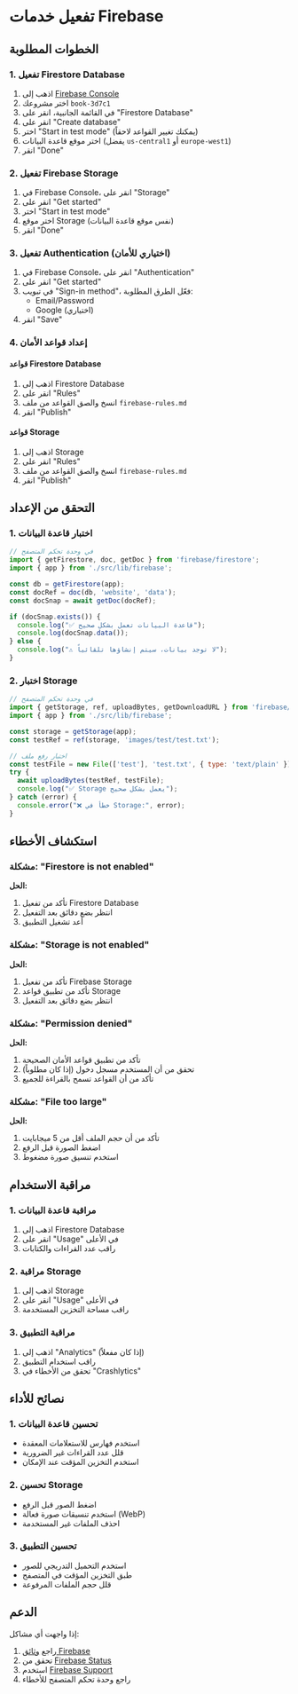 # تفعيل خدمات Firebase

## الخطوات المطلوبة

### 1. تفعيل Firestore Database

1. اذهب إلى [Firebase Console](https://console.firebase.google.com/)
2. اختر مشروعك `book-3d7c1`
3. في القائمة الجانبية، انقر على "Firestore Database"
4. انقر على "Create database"
5. اختر "Start in test mode" (يمكنك تغيير القواعد لاحقاً)
6. اختر موقع قاعدة البيانات (يفضل `us-central1` أو `europe-west1`)
7. انقر "Done"

### 2. تفعيل Firebase Storage

1. في Firebase Console، انقر على "Storage"
2. انقر على "Get started"
3. اختر "Start in test mode"
4. اختر موقع Storage (نفس موقع قاعدة البيانات)
5. انقر "Done"

### 3. تفعيل Authentication (اختياري للأمان)

1. في Firebase Console، انقر على "Authentication"
2. انقر على "Get started"
3. في تبويب "Sign-in method"، فعّل الطرق المطلوبة:
   - Email/Password
   - Google (اختياري)
4. انقر "Save"

### 4. إعداد قواعد الأمان

#### قواعد Firestore Database
1. اذهب إلى Firestore Database
2. انقر على "Rules"
3. انسخ والصق القواعد من ملف `firebase-rules.md`
4. انقر "Publish"

#### قواعد Storage
1. اذهب إلى Storage
2. انقر على "Rules"
3. انسخ والصق القواعد من ملف `firebase-rules.md`
4. انقر "Publish"

## التحقق من الإعداد

### 1. اختبار قاعدة البيانات
```javascript
// في وحدة تحكم المتصفح
import { getFirestore, doc, getDoc } from 'firebase/firestore';
import { app } from './src/lib/firebase';

const db = getFirestore(app);
const docRef = doc(db, 'website', 'data');
const docSnap = await getDoc(docRef);

if (docSnap.exists()) {
  console.log("✅ قاعدة البيانات تعمل بشكل صحيح");
  console.log(docSnap.data());
} else {
  console.log("⚠️ لا توجد بيانات، سيتم إنشاؤها تلقائياً");
}
```

### 2. اختبار Storage
```javascript
// في وحدة تحكم المتصفح
import { getStorage, ref, uploadBytes, getDownloadURL } from 'firebase/storage';
import { app } from './src/lib/firebase';

const storage = getStorage(app);
const testRef = ref(storage, 'images/test/test.txt');

// اختبار رفع ملف
const testFile = new File(['test'], 'test.txt', { type: 'text/plain' });
try {
  await uploadBytes(testRef, testFile);
  console.log("✅ Storage يعمل بشكل صحيح");
} catch (error) {
  console.error("❌ خطأ في Storage:", error);
}
```

## استكشاف الأخطاء

### مشكلة: "Firestore is not enabled"
**الحل:**
1. تأكد من تفعيل Firestore Database
2. انتظر بضع دقائق بعد التفعيل
3. أعد تشغيل التطبيق

### مشكلة: "Storage is not enabled"
**الحل:**
1. تأكد من تفعيل Firebase Storage
2. تأكد من تطبيق قواعد Storage
3. انتظر بضع دقائق بعد التفعيل

### مشكلة: "Permission denied"
**الحل:**
1. تأكد من تطبيق قواعد الأمان الصحيحة
2. تحقق من أن المستخدم مسجل دخول (إذا كان مطلوباً)
3. تأكد من أن القواعد تسمح بالقراءة للجميع

### مشكلة: "File too large"
**الحل:**
1. تأكد من أن حجم الملف أقل من 5 ميجابايت
2. اضغط الصورة قبل الرفع
3. استخدم تنسيق صورة مضغوط

## مراقبة الاستخدام

### 1. مراقبة قاعدة البيانات
1. اذهب إلى Firestore Database
2. انقر على "Usage" في الأعلى
3. راقب عدد القراءات والكتابات

### 2. مراقبة Storage
1. اذهب إلى Storage
2. انقر على "Usage" في الأعلى
3. راقب مساحة التخزين المستخدمة

### 3. مراقبة التطبيق
1. اذهب إلى "Analytics" (إذا كان مفعلاً)
2. راقب استخدام التطبيق
3. تحقق من الأخطاء في "Crashlytics"

## نصائح للأداء

### 1. تحسين قاعدة البيانات
- استخدم فهارس للاستعلامات المعقدة
- قلل عدد القراءات غير الضرورية
- استخدم التخزين المؤقت عند الإمكان

### 2. تحسين Storage
- اضغط الصور قبل الرفع
- استخدم تنسيقات صورة فعالة (WebP)
- احذف الملفات غير المستخدمة

### 3. تحسين التطبيق
- استخدم التحميل التدريجي للصور
- طبق التخزين المؤقت في المتصفح
- قلل حجم الملفات المرفوعة

## الدعم

إذا واجهت أي مشاكل:

1. راجع [وثائق Firebase](https://firebase.google.com/docs)
2. تحقق من [Firebase Status](https://status.firebase.google.com/)
3. استخدم [Firebase Support](https://firebase.google.com/support)
4. راجع وحدة تحكم المتصفح للأخطاء 
